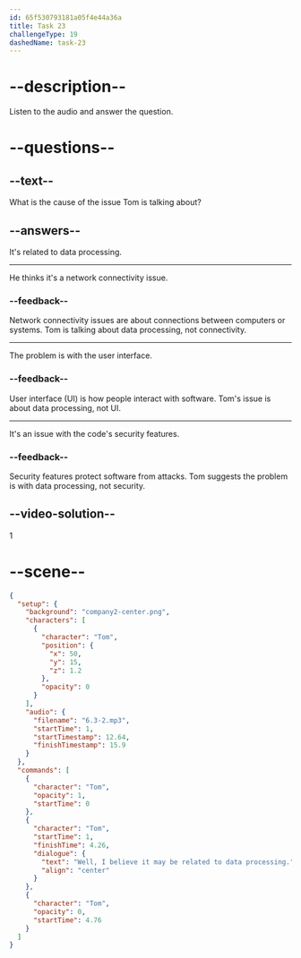 ```yaml
---
id: 65f530793181a05f4e44a36a
title: Task 23
challengeType: 19
dashedName: task-23
---
```


<!-- (Audio) Tom: Well, I believe it may be related to data processing. -->

# --description--

Listen to the audio and answer the question.

# --questions--

## --text--

What is the cause of the issue Tom is talking about?

## --answers--

It's related to data processing.

---

He thinks it's a network connectivity issue.

### --feedback--

Network connectivity issues are about connections between computers or systems. Tom is talking about data processing, not connectivity.

---

The problem is with the user interface.

### --feedback--

User interface (UI) is how people interact with software. Tom's issue is about data processing, not UI.

---

It's an issue with the code's security features.

### --feedback--

Security features protect software from attacks. Tom suggests the problem is with data processing, not security.

## --video-solution--

1

# --scene--

```json
{
  "setup": {
    "background": "company2-center.png",
    "characters": [
      {
        "character": "Tom",
        "position": {
          "x": 50,
          "y": 15,
          "z": 1.2
        },
        "opacity": 0
      }
    ],
    "audio": {
      "filename": "6.3-2.mp3",
      "startTime": 1,
      "startTimestamp": 12.64,
      "finishTimestamp": 15.9
    }
  },
  "commands": [
    {
      "character": "Tom",
      "opacity": 1,
      "startTime": 0
    },
    {
      "character": "Tom",
      "startTime": 1,
      "finishTime": 4.26,
      "dialogue": {
        "text": "Well, I believe it may be related to data processing.",
        "align": "center"
      }
    },
    {
      "character": "Tom",
      "opacity": 0,
      "startTime": 4.76
    }
  ]
}
```
